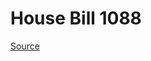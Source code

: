 # House Bill 1088

[Source](http://lawfilesext.leg.wa.gov/biennium/2023-24/Pdf/Bills/House%20Bills/1088.pdf)